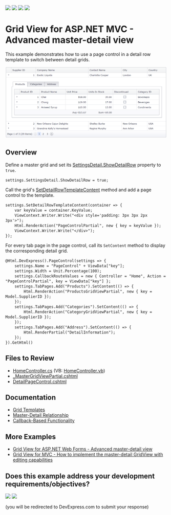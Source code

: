 <!-- default badges list -->
![](https://img.shields.io/endpoint?url=https://codecentral.devexpress.com/api/v1/VersionRange/128549498/22.1.3%2B)
[![](https://img.shields.io/badge/Open_in_DevExpress_Support_Center-FF7200?style=flat-square&logo=DevExpress&logoColor=white)](https://supportcenter.devexpress.com/ticket/details/T203289)
[![](https://img.shields.io/badge/📖_How_to_use_DevExpress_Examples-e9f6fc?style=flat-square)](https://docs.devexpress.com/GeneralInformation/403183)
[![](https://img.shields.io/badge/💬_Leave_Feedback-feecdd?style=flat-square)](#does-this-example-address-your-development-requirementsobjectives)
<!-- default badges end -->
# Grid View for ASP.NET MVC - Advanced master-detail view

This example demonstrates how to use a page control in a detail row template to switch between detail grids.

![Advanced master-detail view](AdvancedMasterDetailView.png)

## Overview

Define a master grid and set its [SettingsDetail.ShowDetailRow](https://docs.devexpress.com/AspNet/DevExpress.Web.ASPxGridViewDetailSettings.ShowDetailRow) property to `true`.

```cshtml
settings.SettingsDetail.ShowDetailRow = true;
```

Call the grid's [SetDetailRowTemplateContent](https://docs.devexpress.com/AspNetMvc/DevExpress.Web.Mvc.GridViewSettings.SetDetailRowTemplateContent.overloads) method and add a page control to the template.

```cshtml
settings.SetDetailRowTemplateContent(container => {
    var keyValue = container.KeyValue;
    ViewContext.Writer.Write("<div style='padding: 3px 3px 2px 3px'>");
    Html.RenderAction("PageControlPartial", new { key = keyValue });
    ViewContext.Writer.Write("</div>");
});
```

For every tab page in the page control, call its `SetContent` method to display the corresponding detail grid.

```cshtml
@Html.DevExpress().PageControl(settings => {
    settings.Name = "PageControl" + ViewData["key"];
    settings.Width = Unit.Percentage(100);
    settings.CallbackRouteValues = new { Controller = "Home", Action = "PageControlPartial", key = ViewData["key"] };
    settings.TabPages.Add("Products").SetContent(() => {
        Html.RenderAction("ProductsGridViewPartial", new { key = Model.SupplierID });
    });
    settings.TabPages.Add("Categories").SetContent(() => {
        Html.RenderAction("CategoryGridViewPartial", new { key = Model.SupplierID });
    });
    settings.TabPages.Add("Address").SetContent(() => {
        Html.RenderPartial("DetailInformation");
    });
}).GetHtml()
```

## Files to Review

* [HomeController.cs](./CS/AdvancedMasterDetail/Controllers/HomeController.cs) (VB: [HomeController.vb](./VB/AdvancedMasterDetail/Controllers/HomeController.vb))
* [_MasterGridViewPartial.cshtml](./CS/AdvancedMasterDetail/Views/Home/_MasterGridViewPartial.cshtml)
* [DetailPageControl.cshtml](./CS/AdvancedMasterDetail/Views/Home/DetailPageControl.cshtml)

## Documentation

* [Grid Templates](https://docs.devexpress.com/AspNetMvc/14721/common-features/templates)
* [Master-Detail Relationship](https://docs.devexpress.com/AspNet/3772/components/grid-view/concepts/master-detail-relationship)
* [Callback-Based Functionality](https://docs.devexpress.com/AspNetMvc/9052/common-features/callback-based-functionality)

## More Examples

* [Grid View for ASP.NET Web Forms - Advanced master-detail view](https://demos.devexpress.com/ASPxGridViewDemos/MasterDetail/DetailTabs.aspx)
* [Grid View for MVC - How to implement the master-detail GridView with editing capabilities](https://github.com/DevExpress-Examples/asp-net-mvc-gridview-master-detail-with-editing)
<!-- feedback -->
## Does this example address your development requirements/objectives?

[<img src="https://www.devexpress.com/support/examples/i/yes-button.svg"/>](https://www.devexpress.com/support/examples/survey.xml?utm_source=github&utm_campaign=asp-net-mvc-grid-advanced-master-detail-view&~~~was_helpful=yes) [<img src="https://www.devexpress.com/support/examples/i/no-button.svg"/>](https://www.devexpress.com/support/examples/survey.xml?utm_source=github&utm_campaign=asp-net-mvc-grid-advanced-master-detail-view&~~~was_helpful=no)

(you will be redirected to DevExpress.com to submit your response)
<!-- feedback end -->
